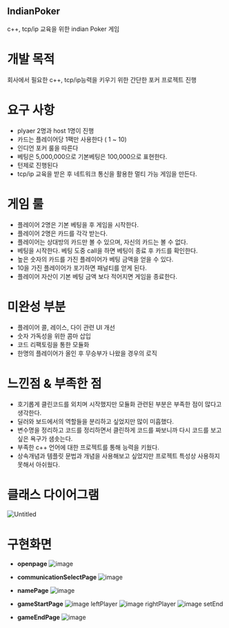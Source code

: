 ## IndianPoker

c++, tcp/ip 교육을 위한 indian Poker 게임 

# 개발 목적
회사에서 필요한 c++, tcp/ip능력을 키우기 위한 간단한 포커 프로젝트 진행
# 요구 사항 
* plyaer 2명과 host 1명이 진행
* 카드는 플레이어당 1팩만 사용한다 ( 1 ~ 10)
* 인디언 포커 룰을 따른다
* 베팅은 5,000,000으로 기본베팅은 100,000으로 표현한다.
* 턴제로 진행된다
* tcp/ip 교육을 받은 후 네트워크 통신을 활용한 멀티 가능 게임을 만든다.
# 게임 룰
* 플레이어 2명은 기본 베팅을 후 게임을 시작한다.
* 플레이어 2명은 카드를 각각 받는다.
* 플레이어는 상대방의 카드만 볼 수 있으며, 자신의 카드는 볼 수 없다.
* 베팅을 시작한다. 베팅 도중 call을 하면 베팅이 종료 후 카드를 확인한다.
* 높은 숫자의 카드를 가진 플레이어가 베팅 금액을 얻을 수 있다.
* 10을 가진 플레이어가 포기하면 패널티를 얻게 된다.
* 플레이어 자산이 기본 베팅 금액 보다 적어지면 게임을 종료한다.

# 미완성 부분
* 플레이어 콜, 레이스, 다이 관련 UI 개선
* 숫자 가독성을 위한 콤마 삽입
* 코드 리팩토링을 통한 모듈화
* 한명의 플레이어가 올인 후 무승부가 나왔을 경우의 로직

# 느낀점 & 부족한 점
* 호기롭게 클린코드를 외치며 시작했지만 모듈화 관련된 부분은 부족한 점이 많다고 생각한다.
* 딜러와 보드에서의 역할들을 분리하고 싶었지만 많이 미흡했다.
* 변수명을 정리하고 코드를 정리하면서 클린하게 코드를 짜보니까 다시 코드를 보고싶은 욕구가 샘솟는다.
* 부족한 c++ 언어에 대한 프로젝트를 통해 능력을 키웠다.
* 상속개념과 템플릿 문법과 개념을 사용해보고 싶었지만 프로젝트 특성상 사용하지 못해서 아쉬웠다.


# 클래스 다이어그램
![Untitled](https://user-images.githubusercontent.com/22064581/158502780-970375c9-3d10-4a43-a665-c9d0b0dd08d6.jpg)
# 구현화면
* **openpage**
![image](https://user-images.githubusercontent.com/22064581/158515668-e2b22656-bfcd-4ea1-b167-71117914f48b.png)

* **communicationSelectPage**
![image](https://user-images.githubusercontent.com/22064581/158515693-bb3f8a34-4273-4132-ba3f-ef7caaa46aea.png)

* **namePage**
![image](https://user-images.githubusercontent.com/22064581/158515763-080836e1-cd56-4dc5-9792-227dcf1a6ab1.png)

* **gameStartPage**
![image](https://user-images.githubusercontent.com/22064581/158515799-d7ceb917-c6da-4ff7-a716-e19e8d1c4c5b.png)
leftPlayer
![image](https://user-images.githubusercontent.com/22064581/158515811-b20e2917-cb8b-4799-ade3-50e674ec73ba.png)
rightPlayer
![image](https://user-images.githubusercontent.com/22064581/158515846-c2fb49d6-2568-465a-9784-1638e71c3917.png)
setEnd

* **gameEndPage**
![image](https://user-images.githubusercontent.com/22064581/158515856-abeb23d6-d7ec-4e63-a67d-40eea2ca6431.png)

